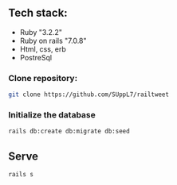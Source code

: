 
  ## Tech stack:

- Ruby "3.2.2"
- Ruby on rails "7.0.8"
- Html, css, erb
- PostreSql

### Clone repository:
```bash
git clone https://github.com/SUppL7/railtweet
```
### Initialize the database

```bash
rails db:create db:migrate db:seed
```
## Serve

```bash
rails s
```
